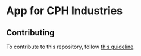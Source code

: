 # App for CPH Industries

## Contributing

To contribute to this repository, follow [this guideline](docs/contributing.md).
